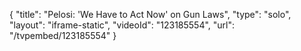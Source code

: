 {
    "title": "Pelosi: 'We Have to Act Now' on Gun Laws",
    "type": "solo",
    "layout": "iframe-static",
    "videoId": "123185554",
    "url": "\/tvpembed\/123185554"
}